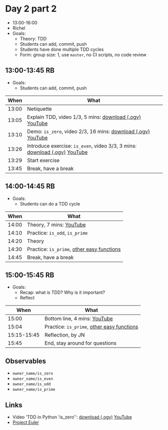 # Day 2 part 2

 * 13:00-16:00
 * Richel
 * Goals: 
   * Theory: TDD
   * Students can add, commit, push
   * Students have done multiple TDD cycles
   * Form: group size: 1, use `master`, no CI scripts, no code review

## 13:00-13:45 RB

 * Goals: 
   * Students can add, commit, push

When |What
-----|-------------------------
13:00|Netiquette
13:05|Explain TDD, video 1/3, 5 mins: [download (.ogv)](https://richelbilderbeek.nl/programming_formalisms_tdd_1_1.ogv) [YouTube](https://youtu.be/gw_4jVrkDok)
13:10|Demo: `is_zero`, video 2/3, 16 mins: [download (.ogv)](https://richelbilderbeek.nl/tdd_python_is_zero.ogv) [YouTube](https://youtu.be/VddlrNOeodg)
13:26|Introduce exercise: `is_even`, video 3/3, 3 mins: [download (.ogv)](https://richelbilderbeek.nl/programming_formalisms_tdd_1_3.ogv) [YouTube](https://youtu.be/7V-zE__S6M8)
13:29|Start exercise
13:45|Break, have a break

## 14:00-14:45 RB

 * Goals: 
   * Students can do a TDD cycle

When |What
-----|-------------------------
14:00|Theory, 7 mins: [YouTube](https://youtu.be/f4MCy9f8oAM)
14:10|Practice: `is_odd`, `is_prime`
14:20|Theory
14:30|Practice: `is_prime`, [other easy functions](https://github.com/UPPMAX/programming_formalisms/blob/main/learning_line.md#easy)
14:45|Break, have a break

## 15:00-15:45 RB

 * Goals: 
   * Recap: what is TDD? Why is it important?
   * Reflect

When       |What
-----------|-------------------------
15:00      |Bottom line, 4 mins: [YouTube](https://youtu.be/633qwj2DUNc)
15:04      |Practice: `is_prime`, [other easy functions](https://github.com/UPPMAX/programming_formalisms/blob/main/learning_line.md#easy)
15:15-15:45|Reflection, by JN
15:45      |End, stay around for questions

## Observables

 * `owner_name/is_zero`
 * `owner_name/is_even`
 * `owner_name/is_odd`
 * `owner_name/is_prime`

## Links

 * Video 'TDD in Python 'is_zero'': [download (.ogv)](https://richelbilderbeek.nl/tdd_python_is_zero.ogv) [YouTube](https://youtu.be/VddlrNOeodg)
 * [Project Euler](https://projecteuler.net/)
